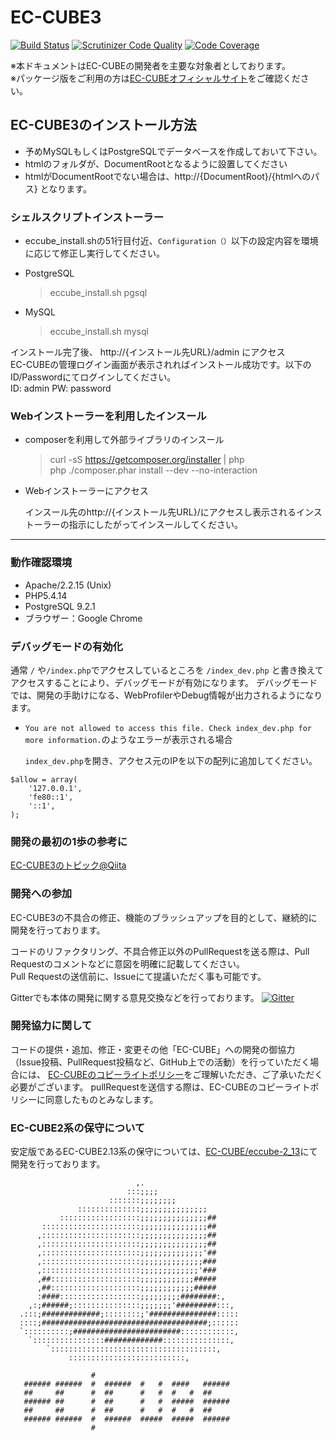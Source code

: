 # EC-CUBE3

[![Build Status](https://travis-ci.org/EC-CUBE/ec-cube.svg?branch=master)](https://travis-ci.org/EC-CUBE/ec-cube)
[![Scrutinizer Code Quality](https://scrutinizer-ci.com/g/EC-CUBE/ec-cube/badges/quality-score.png?b=master)](https://scrutinizer-ci.com/g/EC-CUBE/ec-cube/?branch=master)
[![Code Coverage](https://scrutinizer-ci.com/g/EC-CUBE/ec-cube/badges/coverage.png?b=master)](https://scrutinizer-ci.com/g/EC-CUBE/ec-cube/?branch=master)

※本ドキュメントはEC-CUBEの開発者を主要な対象者としております。  
※パッケージ版をご利用の方は[EC-CUBEオフィシャルサイト](http://www.ec-cube.net)をご確認ください。

## EC-CUBE3のインストール方法

* 予めMySQLもしくはPostgreSQLでデータベースを作成しておいて下さい。
* htmlのフォルダが、DocumentRootとなるように設置してください
* htmlがDocumentRootでない場合は、http://{DocumentRoot}/{htmlへのパス} となります。


### シェルスクリプトインストーラー

* eccube_install.shの51行目付近、`Configuration（）`以下の設定内容を環境に応じて修正し実行してください。
    
* PostgreSQL
    > eccube_install.sh pgsql  
* MySQL  
    > eccube_install.sh mysql  

インストール完了後、 http://{インストール先URL}/admin にアクセス  
EC-CUBEの管理ログイン画面が表示されればインストール成功です。以下のID/Passwordにてログインしてください。  
ID: admin PW: password 


### Webインストーラーを利用したインスール

* composerを利用して外部ライブラリのインスール
    
    > curl -sS https://getcomposer.org/installer | php  
    > php ./composer.phar install --dev --no-interaction
    
* Webインストーラーにアクセス
    
    インスール先のhttp://{インストール先URL}/にアクセスし表示されるインストーラーの指示にしたがってインスールしてください。

-------
### 動作確認環境

* Apache/2.2.15 (Unix)
* PHP5.4.14
* PostgreSQL 9.2.1   
* ブラウザー：Google Chrome  

### デバッグモードの有効化

通常 `/` や`/index.php`でアクセスしているところを `/index_dev.php` と書き換えてアクセスすることにより、デバッグモードが有効になります。
デバッグモードでは、開発の手助けになる、WebProfilerやDebug情報が出力されるようになります。

* `You are not allowed to access this file. Check index_dev.php for more information.`のようなエラーが表示される場合

  `index_dev.php`を開き、アクセス元のIPを以下の配列に追加してください。
```
$allow = array(
    '127.0.0.1',
    'fe80::1',
    '::1',
);
```

### 開発の最初の1歩の参考に

[EC-CUBE3のトピック@Qiita](http://qiita.com/tags/ec-cube3)

### 開発への参加

EC-CUBE3の不具合の修正、機能のブラッシュアップを目的として、継続的に開発を行っております。

コードのリファクタリング、不具合修正以外のPullRequestを送る際は、Pull Requestのコメントなどに意図を明確に記載してください。  
Pull Requestの送信前に、Issueにて提議いただく事も可能です。

Gitterでも本体の開発に関する意見交換などを行っております。
[![Gitter](https://badges.gitter.im/Join%20Chat.svg)](https://gitter.im/EC-CUBE/ec-cube?utm_source=badge&utm_medium=badge&utm_campaign=pr-badge)


### 開発協力に関して

コードの提供・追加、修正・変更その他「EC-CUBE」への開発の御協力（Issue投稿、PullRequest投稿など、GitHub上での活動）を行っていただく場合には、
[EC-CUBEのコピーライトポリシー](https://github.com/EC-CUBE/ec-cube/blob/50de4ac511ab5a5577c046b61754d98be96aa328/LICENSE.txt)をご理解いただき、ご了承いただく必要がございます。
pullRequestを送信する際は、EC-CUBEのコピーライトポリシーに同意したものとみなします。


### EC-CUBE2系の保守について

安定版であるEC-CUBE2.13系の保守については、[EC-CUBE/eccube-2_13](https://github.com/EC-CUBE/eccube-2_13/)にて開発を行っております。


                                ,.                       
                              :::;;;;                    
                          :::::::;;;;;;;;                
                   ::::::::::::::;;;;;;;;;;;;;;;         
               ::::::::::::::::::;;;;;;;;;;;;;;;##       
           ::::::::::::::::::::::;;;;;;;;;;;;;;;##       
          ,::::::::::::::::::::::;;;;;;;;;;;;;;;##       
          ,::::::::::::::::::::::;;;;;;;;;;;;;;;##       
          ,::::::::::::::::::::::;;;;;;;;;;;;;;'##       
          ,::::::::::::::::::::::;;;;;;;;;;;;;;###       
          ,::::::::::::::::::::::;;;;;;;;;;;;;'###       
          ,##::::::::::::::::::::;;;;;;;;;;;;#####       
          ,##::::::::::::::::::::;;;;;;;;;;;;#####       
          :####::::::::::::::::::;;;;;;;;;########:,     
        ,:;######;:::::::::::::::;;;;;;;'#########:::,   
      .:::;#############;::::::::;'###############:::::  
      ::::;#####################################;::::::  
      `::::::::::;########################::::::::::::,  
        `::::::::::::::::#############:::::::::::::::,   
            `:::::::::::::::::::::::::::::::::::::,      
                 ::::::::::::::::::::::::::,             
                                                         
                      #                                  
       ###### ######  #  ######  #   #  ####   ######    
       ##     ##      #  ##      #   #  #   #  ##        
       ###### ##      #  ##      #   #  #####  ######    
       ##     ##      #  ##      #   #  #   #  ##        
       ###### ######  #  ######  #####  #####  ######    
                      #                                  
